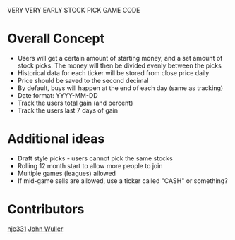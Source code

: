 VERY VERY EARLY STOCK PICK GAME CODE

# Overall Concept
- Users will get a certain amount of starting money, and a set amount of stock picks.  The money will then be divided evenly between the picks
- Historical data for each ticker will be stored from close price daily
- Price should be saved to the second decimal
- By default, buys will happen at the end of each day (same as tracking)
- Date format: YYYY-MM-DD
- Track the users total gain (and percent)
- Track the users last 7 days of gain

# Additional ideas
- Draft style picks - users cannot pick the same stocks
- Rolling 12 month start to allow more people to join
- Multiple games (leagues) allowed
- If mid-game sells are allowed, use a ticker called "CASH" or something?

# Contributors
[nje331](https://github.com/nje331)
[John Wuller](https://codegito.xyz)
